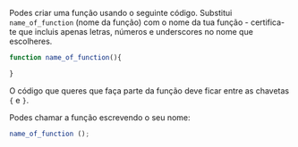 Podes criar uma função usando o seguinte código. Substitui `name_of_function` (nome da função) com o nome da tua função - certifica-te que incluis apenas letras, números e underscores no nome que escolheres.

```javascript
function name_of_function(){

}
```

O código que queres que faça parte da função deve ficar entre as chavetas `{` e `}`.

Podes chamar a função escrevendo o seu nome:

```javascript
name_of_function ();
```